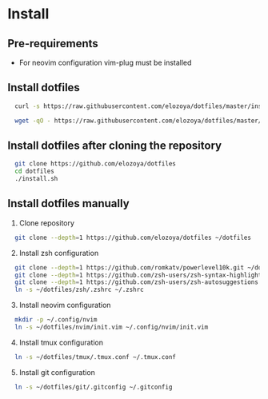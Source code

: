 # Install

## Pre-requirements

- For neovim configuration vim-plug must be installed

## Install dotfiles

```sh
  curl -s https://raw.githubusercontent.com/elozoya/dotfiles/master/install.sh | bash
```

```sh
  wget -qO - https://raw.githubusercontent.com/elozoya/dotfiles/master/install.sh | bash
```

## Install dotfiles after cloning the repository

```sh
  git clone https://github.com/elozoya/dotfiles
  cd dotfiles
  ./install.sh
```

## Install dotfiles manually

1. Clone repository
```sh
  git clone --depth=1 https://github.com/elozoya/dotfiles ~/dotfiles
```

2. Install zsh configuration
```sh
  git clone --depth=1 https://github.com/romkatv/powerlevel10k.git ~/dotfiles/zsh/plugins/powerlevel10k
  git clone --depth=1 https://github.com/zsh-users/zsh-syntax-highlighting.git ~/dotfiles/zsh/plugins/zsh-syntax-highlighting
  git clone --depth=1 https://github.com/zsh-users/zsh-autosuggestions ~/dotfiles/zsh/plugins/zsh-autosuggestions
  ln -s ~/dotfiles/zsh/.zshrc ~/.zshrc
```

3. Install neovim configuration
```sh
  mkdir -p ~/.config/nvim
  ln -s ~/dotfiles/nvim/init.vim ~/.config/nvim/init.vim
```

4. Install tmux configuration
```sh
  ln -s ~/dotfiles/tmux/.tmux.conf ~/.tmux.conf
```

5. Install git configuration
```sh
  ln -s ~/dotfiles/git/.gitconfig ~/.gitconfig
```
